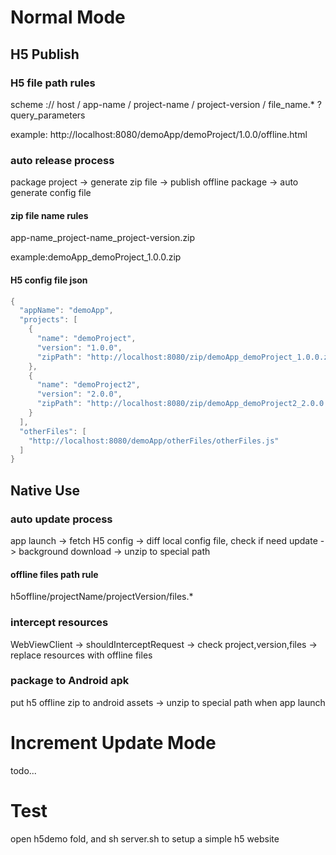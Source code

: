 # Normal Mode
## H5 Publish
### H5 file path rules
scheme :// host / app-name / project-name / project-version / file_name.* ? query_parameters

example:  http://localhost:8080/demoApp/demoProject/1.0.0/offline.html

### auto release process
package project -> generate zip file -> publish offline package -> auto generate config file
#### zip file name rules
app-name\_project-name\_project-version.zip

example:demoApp_demoProject_1.0.0.zip
#### H5 config file json
```Java
{
  "appName": "demoApp",
  "projects": [
    {
      "name": "demoProject",
      "version": "1.0.0",
      "zipPath": "http://localhost:8080/zip/demoApp_demoProject_1.0.0.zip"
    },
    {
      "name": "demoProject2",
      "version": "2.0.0",
      "zipPath": "http://localhost:8080/zip/demoApp_demoProject2_2.0.0.zip"
    }
  ],
  "otherFiles": [
    "http://localhost:8080/demoApp/otherFiles/otherFiles.js"
  ]
}
```
## Native Use
### auto update process
app launch -> fetch H5 config -> diff local config file, check if need update -> background download -> unzip to special path
#### offline files path rule
h5offline/projectName/projectVersion/files.*
### intercept resources
WebViewClient -> shouldInterceptRequest -> check project,version,files -> replace resources with offline files
### package to Android apk
put h5 offline zip to android assets -> unzip to special path when app launch


# Increment Update Mode
todo...

# Test
open h5demo fold, and sh server.sh to setup a simple h5 website